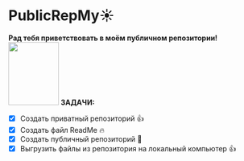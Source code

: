 # PublicRepMy:sunny:
<strong>Рад тебя приветствовать в моём публичном репозитории!</strong>
<br><img src="https://i.pinimg.com/564x/ff/cd/a1/ffcda1ddf83fe41924b1481d0ad1ccee.jpg" width="100" height="125">
**ЗАДАЧИ:**
- [x] Создать приватный репозиторий :thumbsup:
- [x] Создать файл ReadMe :fire:
- [x] Создать публичный репозиторий :couple:
- [x] Выгрузить файлы из репозитория на локальный компьютер :thumbsup:
